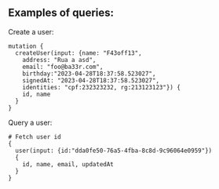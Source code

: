 ## Examples of queries:


Create a user:

```
mutation {
  createUser(input: {name: "F43off13", 
    address: "Rua a asd",
    email: "foo@ba33r.com",
    birthday:"2023-04-28T18:37:58.523027",
    signedAt: "2023-04-28T18:37:58.523027",
    identities: "cpf:232323232, rg:213123123"}) {
    id, name
  }
}
```


Query a user:

```
# Fetch user id
{
  user(input: {id:"dda0fe50-76a5-4fba-8c8d-9c96064e0959"})
  {
    id, name, email, updatedAt
  }
}
```